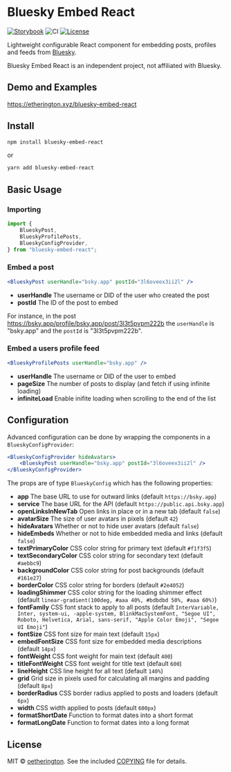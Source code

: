 # Bluesky Embed React

[![Storybook](https://cdn.jsdelivr.net/gh/storybooks/brand@master/badge/badge-storybook.svg)](https://etherington.xyz/bluesky-embed-react) ![CI](https://github.com/oetherington/bluesky-embed-react/actions/workflows/ci.yml/badge.svg) [![License](https://img.shields.io/badge/license-MIT-brightgreen.svg)](https://raw.githubusercontent.com/oetherington/bluesky-embed-react/refs/heads/main/COPYING)

Lightweight configurable React component for embedding posts, profiles and feeds
from [Bluesky](https://bsky.app).

Bluesky Embed React is an independent project, not affiliated with Bluesky.

## Demo and Examples

https://etherington.xyz/bluesky-embed-react

## Install

```bash
npm install bluesky-embed-react
```

or

```bash
yarn add bluesky-embed-react
```

## Basic Usage

### Importing

```jsx
import {
	BlueskyPost,
	BlueskyProfilePosts,
	BlueskyConfigProvider,
} from "bluesky-embed-react";
```

### Embed a post

```jsx
<BlueskyPost userHandle="bsky.app" postId="3l6oveex3ii2l" />
```

-   **userHandle** The username or DID of the user who created the post
-   **postId** The ID of the post to embed

For instance, in the post https://bsky.app/profile/bsky.app/post/3l3t5pvpm222b
the `userHandle` is "bsky.app" and the `postId` is "3l3t5pvpm222b".

### Embed a users profile feed

```jsx
<BlueskyProfilePosts userHandle="bsky.app" />
```

-   **userHandle** The username or DID of the user to embed
-   **pageSize** The number of posts to display (and fetch if using infinite loading)
-   **infiniteLoad** Enable inifite loading when scrolling to the end of the list

## Configuration

Advanced configuration can be done by wrapping the components in a
`BlueskyConfigProvider`:

```jsx
<BlueskyConfigProvider hideAvatars>
	<BlueskyPost userHandle="bsky.app" postId="3l6oveex3ii2l" />
</BlueskyConfigProvider>
```

The props are of type `BlueskyConfig` which has the following properties:

-   **app** The base URL to use for outward links (default `https://bsky.app`)
-   **service** The base URL for the API (default `https://public.api.bsky.app`)
-   **openLinksInNewTab** Open links in place or in a new tab (default `false`)
-   **avatarSize** The size of user avatars in pixels (default `42`)
-   **hideAvatars** Whether or not to hide user avatars (default `false`)
-   **hideEmbeds** Whether or not to hide embedded media and links (default `false`)
-   **textPrimaryColor** CSS color string for primary text (default `#f1f3f5`)
-   **textSecondaryColor** CSS color string for secondary text (default `#aebbc9`)
-   **backgroundColor** CSS color string for post backgrounds (default `#161e27`)
-   **borderColor** CSS color string for borders (default `#2e4052`)
-   **loadingShimmer** CSS color string for the loading shimmer effect (default `linear-gradient(100deg, #aaa 40%, #bdbdbd 50%, #aaa 60%)`)
-   **fontFamily** CSS font stack to apply to all posts (default `InterVariable, Inter, system-ui, -apple-system, BlinkMacSystemFont, "Segoe UI", Roboto, Helvetica, Arial, sans-serif, "Apple Color Emoji", "Segoe UI Emoji"`)
-   **fontSize** CSS font size for main text (default `15px`)
-   **embedFontSize** CSS font size for embedded media descriptions (default `14px`)
-   **fontWeight** CSS font weight for main text (default `400`)
-   **titleFontWeight** CSS font weight for title text (default `600`)
-   **lineHeight** CSS line height for all text (default `140%`)
-   **grid** Grid size in pixels used for calculating all margins and padding (default `8px`)
-   **borderRadius** CSS border radius applied to posts and loaders (default `6px`)
-   **width** CSS width applied to posts (default `600px`)
-   **formatShortDate** Function to format dates into a short format
-   **formatLongDate** Function to format dates into a long format

## License

MIT © [oetherington](https://github.com/oetherington). See the included [COPYING](https://raw.githubusercontent.com/oetherington/bluesky-embed-react/refs/heads/main/COPYING) file for details.
